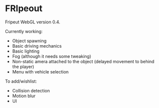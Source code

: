 # FRIpeout
Fripeut WebGL version 0.4.

Currently working:
* Object spawning
* Basic driving mechanics
* Basic lighting
* Fog (although it needs some tweaking)
* Non-static amera attached to the object (delayed movement to behind the player)
* Menu with vehicle selection

To add/wishlist:
* Collision detection
* Motion blur
* UI